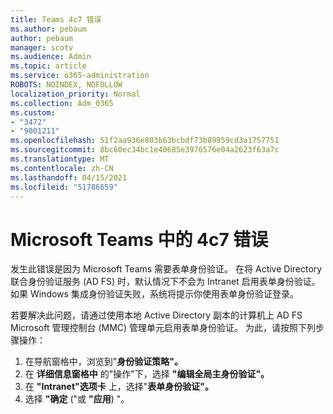 ```yaml
---
title: Teams 4c7 错误
ms.author: pebaum
author: pebaum
manager: scotv
ms.audience: Admin
ms.topic: article
ms.service: o365-administration
ROBOTS: NOINDEX, NOFOLLOW
localization_priority: Normal
ms.collection: Adm_O365
ms.custom:
- "3472"
- "9001211"
ms.openlocfilehash: 51f2aa936e803b63bcbdf73b89959cd3a1757751
ms.sourcegitcommit: 8bc60ec34bc1e40685e3976576e04a2623f63a7c
ms.translationtype: MT
ms.contentlocale: zh-CN
ms.lasthandoff: 04/15/2021
ms.locfileid: "51786659"
---
```

# <a name="4c7-error-in-microsoft-teams"></a>Microsoft Teams 中的 4c7 错误

发生此错误是因为 Microsoft Teams 需要表单身份验证。 在将 Active Directory 联合身份验证服务 (AD FS) 时，默认情况下不会为 Intranet 启用表单身份验证。 如果 Windows 集成身份验证失败，系统将提示你使用表单身份验证登录。

若要解决此问题，请通过使用本地 Active Directory 副本的计算机上 AD FS Microsoft 管理控制台 (MMC) 管理单元启用表单身份验证。 为此，请按照下列步骤操作： 

1. 在导航窗格中，浏览到"**身份验证策略"。**
2. 在 **详细信息窗格中** 的"操作"下，选择 **"编辑全局主身份验证"。**
3. 在 **"Intranet"选项卡** 上，选择"**表单身份验证"。**
4. 选择 **"确定** ("或 **"应用**) "。